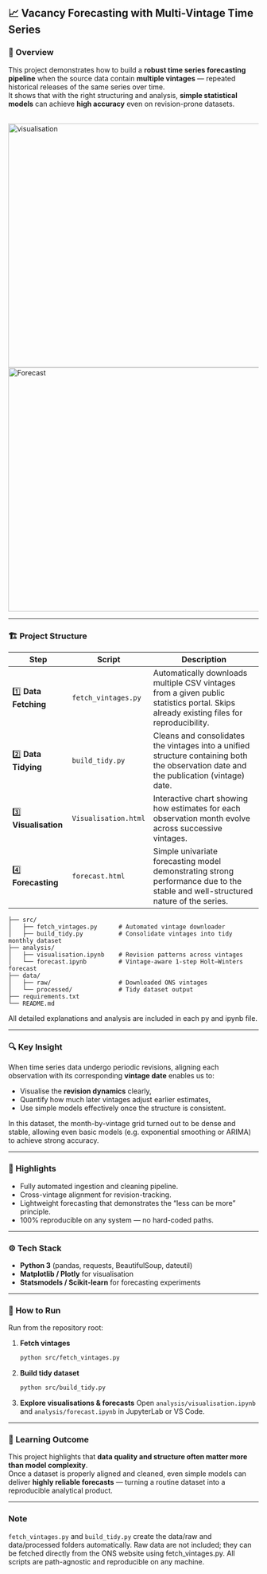 ## 📈 Vacancy Forecasting with Multi-Vintage Time Series

### 🧩 Overview  
This project demonstrates how to build a **robust time series forecasting pipeline** when the source data contain **multiple vintages** — repeated historical releases of the same series over time.  
It shows that with the right structuring and analysis, **simple statistical models** can achieve **high accuracy** even on revision-prone datasets.

<br>

<img width="987" height="490" alt="visualisation" src="https://github.com/user-attachments/assets/200288cb-0ac7-419c-bfac-1076ba5c1b99" />
<img width="989" height="490" alt="Forecast" src="https://github.com/user-attachments/assets/b2d2b087-b984-4b92-af25-cbb781a55af6" />

<br>

---

### 🏗️ Project Structure  

| Step | Script | Description |
|------|---------|-------------|
| 1️⃣ **Data Fetching** | `fetch_vintages.py` | Automatically downloads multiple CSV vintages from a given public statistics portal. Skips already existing files for reproducibility. |
| 2️⃣ **Data Tidying** | `build_tidy.py` | Cleans and consolidates the vintages into a unified structure containing both the observation date and the publication (vintage) date. |
| 3️⃣ **Visualisation** | `Visualisation.html` | Interactive chart showing how estimates for each observation month evolve across successive vintages. |
| 4️⃣ **Forecasting** | `forecast.html` | Simple univariate forecasting model demonstrating strong performance due to the stable and well-structured nature of the series. |

```
├── src/
│   ├── fetch_vintages.py      # Automated vintage downloader
│   ├── build_tidy.py          # Consolidate vintages into tidy monthly dataset
├── analysis/
│   ├── visualisation.ipynb    # Revision patterns across vintages
│   └── forecast.ipynb         # Vintage-aware 1-step Holt–Winters forecast
├── data/
│   ├── raw/                   # Downloaded ONS vintages
│   └── processed/             # Tidy dataset output
├── requirements.txt
└── README.md
```

All detailed explanations and analysis are included in each py and ipynb file.

---

### 🔍 Key Insight  
When time series data undergo periodic revisions, aligning each observation with its corresponding **vintage date** enables us to:  
- Visualise the **revision dynamics** clearly,  
- Quantify how much later vintages adjust earlier estimates,  
- Use simple models effectively once the structure is consistent.  

In this dataset, the month-by-vintage grid turned out to be dense and stable, allowing even basic models (e.g. exponential smoothing or ARIMA) to achieve strong accuracy.

---

### 🧠 Highlights  
- Fully automated ingestion and cleaning pipeline.  
- Cross-vintage alignment for revision-tracking.  
- Lightweight forecasting that demonstrates the “less can be more” principle.  
- 100% reproducible on any system — no hard-coded paths.  

---

### ⚙️ Tech Stack  
- **Python 3** (pandas, requests, BeautifulSoup, dateutil)  
- **Matplotlib / Plotly** for visualisation  
- **Statsmodels / Scikit-learn** for forecasting experiments  

---

### 🚀 How to Run  

Run from the repository root:
1. **Fetch vintages**
   ```bash
   python src/fetch_vintages.py
   ```
2. **Build tidy dataset**
   ```bash
   python src/build_tidy.py
   ```
3. **Explore visualisations & forecasts**
   Open `analysis/visualisation.ipynb` and `analysis/forecast.ipynb` in JupyterLab or VS Code.

---

### 💬 Learning Outcome  
This project highlights that **data quality and structure often matter more than model complexity**.  
Once a dataset is properly aligned and cleaned, even simple models can deliver **highly reliable forecasts** — turning a routine dataset into a reproducible analytical product.

---

### Note
   `fetch_vintages.py` and `build_tidy.py` create the data/raw and data/processed folders automatically.
   Raw data are not included; they can be fetched directly from the ONS website using fetch_vintages.py.
   All scripts are path-agnostic and reproducible on any machine.
